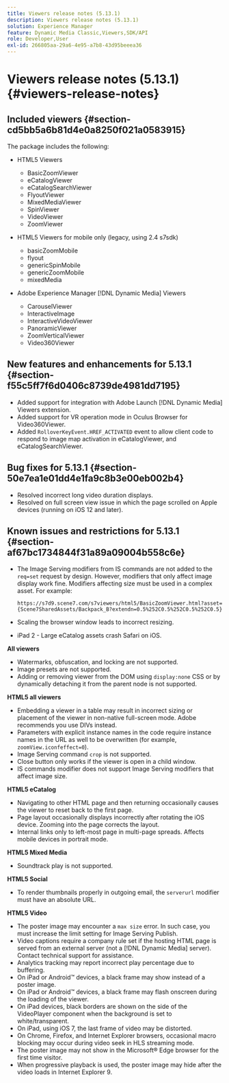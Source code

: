 ```yaml
---
title: Viewers release notes (5.13.1)
description: Viewers release notes (5.13.1)
solution: Experience Manager
feature: Dynamic Media Classic,Viewers,SDK/API
role: Developer,User
exl-id: 266805aa-29a6-4e95-a7b8-43d95beeea36
---
```

# Viewers release notes (5.13.1){#viewers-release-notes}

## Included viewers {#section-cd5bb5a6b81d4e0a8250f021a0583915}

The package includes the following:

* HTML5 Viewers

  * BasicZoomViewer
  * eCatalogViewer
  * eCatalogSearchViewer
  * FlyoutViewer
  * MixedMediaViewer
  * SpinViewer
  * VideoViewer
  * ZoomViewer

* HTML5 Viewers for mobile only (legacy, using 2.4 s7sdk)

  * basicZoomMobile
  * flyout
  * genericSpinMobile
  * genericZoomMobile
  * mixedMedia

* Adobe Experience Manager [!DNL Dynamic Media] Viewers

  * CarouselViewer
  * InteractiveImage
  * InteractiveVideoViewer
  * PanoramicViewer
  * ZoomVerticalViewer
  * Video360Viewer

## New features and enhancements for 5.13.1 {#section-f55c5ff7f6d0406c8739de4981dd7195}

* Added support for integration with Adobe Launch [!DNL Dynamic Media] Viewers extension.
* Added support for VR operation mode in Oculus Browser for Video360Viewer.
* Added `RolloverKeyEvent.HREF_ACTIVATED` event to allow client code to respond to image map activation in eCatalogViewer, and eCatalogSearchViewer.

## Bug fixes for 5.13.1 {#section-50e7ea1e01dd4e1fa9c8b3e00eb002b4}

* Resolved incorrect long video duration displays.
* Resolved on full screen view issue in which the page scrolled on Apple devices (running on iOS 12 and later).

## Known issues and restrictions for 5.13.1 {#section-af67bc1734844f31a89a09004b558c6e}

* The Image Serving modifiers from IS commands are not added to the `req=set` request by design. However, modifiers that only affect image display work fine. Modifiers affecting size must be used in a complex asset. For example:

  `https://s7d9.scene7.com/s7viewers/html5/BasicZoomViewer.html?asset= {Scene7SharedAssets/Backpack_B?extendn=0.5%252C0.5%252C0.5%252C0.5}`

* Scaling the browser window leads to incorrect resizing.
* iPad 2 - Large eCatalog assets crash Safari on iOS.

**All viewers**

* Watermarks, obfuscation, and locking are not supported.
* Image presets are not supported.
* Adding or removing viewer from the DOM using `display:none` CSS or by dynamically detaching it from the parent node is not supported.

**HTML5 all viewers**

* Embedding a viewer in a table may result in incorrect sizing or placement of the viewer in non-native full-screen mode. Adobe recommends you use DIVs instead.
* Parameters with explicit instance names in the code require instance names in the URL as well to be overwritten (for example, `zoomView.iconfeffect=0`).
* Image Serving command `crop` is not supported.
* Close button only works if the viewer is open in a child window.
* IS commands modifier does not support Image Serving modifiers that affect image size.

**HTML5 eCatalog**

* Navigating to other HTML page and then returning occasionally causes the viewer to reset back to the first page.
* Page layout occasionally displays incorrectly after rotating the iOS device. Zooming into the page corrects the layout.
* Internal links only to left-most page in multi-page spreads. Affects mobile devices in portrait mode.

**HTML5 Mixed Media**

* Soundtrack play is not supported.

**HTML5 Social**

* To render thumbnails properly in outgoing email, the `serverurl` modifier must have an absolute URL.

**HTML5 Video**

* The poster image may encounter a `max size` error. In such case, you must increase the limit setting for Image Serving Publish.
* Video captions require a company rule set if the hosting HTML page is served from an external server (not a [!DNL Dynamic Media] server). Contact technical support for assistance.
* Analytics tracking may report incorrect play percentage due to buffering.
* On iPad or Android™ devices, a black frame may show instead of a poster image.
* On iPad or Android™ devices, a black frame may flash onscreen during the loading of the viewer.
* On iPad devices, black borders are shown on the side of the VideoPlayer component when the background is set to white/transparent.
* On iPad, using iOS 7, the last frame of video may be distorted.
* On Chrome, Firefox, and Internet Explorer browsers, occasional macro blocking may occur during video seek in HLS streaming mode.
* The poster image may not show in the Microsoft® Edge browser for the first time visitor.
* When progressive playback is used, the poster image may hide after the video loads in Internet Explorer 9.
